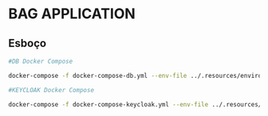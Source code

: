 # BAG APPLICATION

## Esboço

```sh
#DB Docker Compose

docker-compose -f docker-compose-db.yml --env-file ../.resources/environments/.env up -d --build --force-recreate 
```

```sh
#KEYCLOAK Docker Compose

docker-compose -f docker-compose-keycloak.yml --env-file ../.resources/environments/.env up -d --build --force-recreate 
```